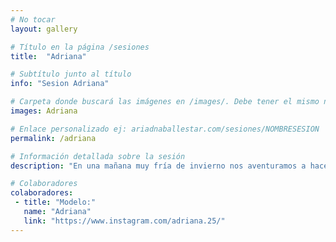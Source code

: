 ```yaml
---
# No tocar
layout: gallery

# Título en la página /sesiones
title:  "Adriana"

# Subtítulo junto al título 
info: "Sesion Adriana"

# Carpeta donde buscará las imágenes en /images/. Debe tener el mismo nombre y sin espacios
images: Adriana

# Enlace personalizado ej: ariadnaballestar.com/sesiones/NOMBRESESION
permalink: /adriana

# Información detallada sobre la sesión
description: "En una mañana muy fría de invierno nos aventuramos a hacer una sesión. Recorrimos las calles de la parte vieja de Fraga y, después de unas horas, este es el resultado. Es una de las sesiones más complicadas que he hecho. No llegábamos ni a 2 grados de temperatura y la humedad lo hacía aún más difícil, pero sin duda valió la pena. ¡Espero que os guste!"

# Colaboradores
colaboradores:
 - title: "Modelo:"
   name: "Adriana"
   link: "https://www.instagram.com/adriana.25/"
---
```

